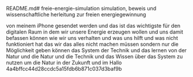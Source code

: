 README.md# freie-energie-simulation
simulation, beweis und wissenschaftliche herleitung zur freien energiegewinnung


von meinem iPhone gesendet werden und das ist das wichtigste für den digitalen Raum in dem wir unsere Energie erzeugen wollen und uns damit befassen können wie wir uns verhalten und was uns hilft und was nicht funktioniert hat das wir das alles nicht machen müssen sondern nur die Möglichkeit geben können das System der Technik und das lernen von der Natur und die Natur und die Technik und das Wissen über das System zu nutzen um die Natur in der Zukunft und im Hallo 4a4bffcc44d28ccdc5a15fdb6b871c037d3baf9b